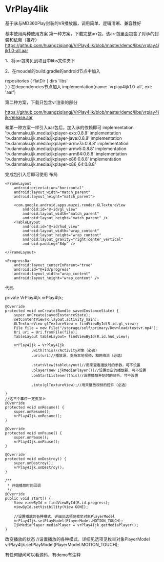 # VrPlay4Iik
基于ijk与MD360Play封装的VR播放器，调用简单、逻辑清晰、兼容性好

基本使用两种使用方案
第一种方案，下载完整arr包，该arr包里面包含了对ijk的封装和依赖（推荐）
https://github.com/huangziqiangj/VrPlay4Iik/blob/master/demo/libs/vrplay4ijk1.0-all.aar

1、将arr包拷贝到项目中libs文件夹下

2、在moudel的build.gradle的android节点中加入


 repositories {
        flatDir {
            dirs 'libs'   
        }
    }
在dependencies节点加入
implementation(name: 'vrplay4ijk1.0-all', ext: 'aar')

第二种方案，下载只包含vr渲染的部分

https://github.com/huangziqiangj/VrPlay4Iik/blob/master/demo/libs/vrplay4ijk-release.aar

和第一种方案一样引入aar包后，加入ijk的依赖即可
	implementation 'tv.danmaku.ijk.media:ijkplayer-exo:0.8.8'
    implementation 'tv.danmaku.ijk.media:ijkplayer-java:0.8.8'
    implementation 'tv.danmaku.ijk.media:ijkplayer-armv7a:0.8.8'
    implementation 'tv.danmaku.ijk.media:ijkplayer-armv5:0.8.8'
    implementation 'tv.danmaku.ijk.media:ijkplayer-arm64:0.8.8'
    implementation 'tv.danmaku.ijk.media:ijkplayer-x86:0.8.8'
    implementation 'tv.danmaku.ijk.media:ijkplayer-x86_64:0.8.8'

	
完成包引入后即可使用
布局

<?xml version="1.0" encoding="utf-8"?>
<RelativeLayout xmlns:android="http://schemas.android.com/apk/res/android"
    xmlns:tools="http://schemas.android.com/tools"
    android:layout_width="match_parent"
    android:layout_height="match_parent"
    tools:context=".MainActivity">

    <FrameLayout
        android:orientation="horizontal"
        android:layout_width="match_parent"
        android:layout_height="match_parent">

        <com.google.android.apps.muzei.render.GLTextureView
            android:id="@+id/gl_view"
            android:layout_width="match_parent"
            android:layout_height="match_parent" />
        <TableLayout
            android:id="@+id/hud_view"
            android:layout_width="wrap_content"
            android:layout_height="wrap_content"
            android:layout_gravity="right|center_vertical"
            android:padding="8dp" />

    </FrameLayout>

    <ProgressBar
        android:layout_centerInParent="true"
        android:id="@+id/progress"
        android:layout_width="wrap_content"
        android:layout_height="wrap_content" />

</RelativeLayout>


代码

private VrPlay4Ijk vrPlay4Ijk;

    @Override
    protected void onCreate(Bundle savedInstanceState) {
        super.onCreate(savedInstanceState);
        setContentView(R.layout.activity_main);
        GLTextureView glTextureView = findViewById(R.id.gl_view);
        File file = new File("/storage/self/primary/Download/testvr.mp4");
        Uri uri = Uri.fromFile(file);
        TableLayout tableLayout= findViewById(R.id.hud_view);

        vrPlay4Ijk = VrPlay4Ijk
                .with(this)//Activity对象（必选）
                .uri(uri)//播放源，支持本地视频，和网络流（必选）

                .statsView(tableLayout)//用来查看播放时的参数，可不设置
                .player(new IjkMediaPlayer())//设置自定的播放器，可不设置
                .onStartListener(this)//设置播放开始时的监听，可不设置

                .into(glTextureView);//用来播放视频的控件（必选）

    }
    //这三个事件一定要加上
    @Override
    protected void onResume() {
        super.onResume();
        vrPlay4Ijk.onResume();
    }

    @Override
    protected void onPause() {
        super.onPause();
        vrPlay4Ijk.onPause();
    }

    @Override
    protected void onDestroy() {
        super.onDestroy();
        vrPlay4Ijk.onDestroy();
    }

    /**
     * 开始播放时的回调
     */
    @Override
    public void start() {
        View viewById = findViewById(R.id.progress);
        viewById.setVisibility(View.GONE);

        //设置播放的各种模式，详细见选项见枚举对象PlayerModel
        vrPlay4Ijk.setPlayModel(PlayerModel.MOTION_TOUCH);
        IjkMediaPlayer mediaPlayer = vrPlay4Ijk.getMediaPlayer();
    }

                
改变播放的状态
        //设置播放的各种模式，详细见选项见枚举对象PlayerModel
        vrPlay4Ijk.setPlayModel(PlayerModel.MOTION_TOUCH);
        
        
有任何疑问可以看源码，有demo有注释
